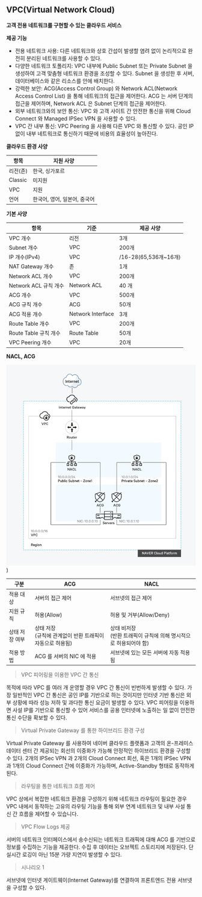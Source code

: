 ## VPC(Virtual Network Cloud)

**고객 전용 네트워크를 구현할 수 있는 클라우드 서비스**

**제공 기능**

- 전용 네트워크 사용: 다른 네트워크와 상호 간섭이 발생할 염려 없이 논리적으로 완전히 분리된 네트워크를 사용할 수 있다.
- 다양한 네트워크 토폴리지: VPC 내부에 Public Subnet 또는 Private Subnet 을 생성하여 고객 맞춤형 네트워크 환경을 조성할 수 있다. Subnet 을 생성한 후 서버, 데이터베이스와 같은 리소스를 안에 배치한다.
- 강력한 보안: ACG(Access Control Group) 와 Network ACL(Network Access Control List) 을 통해 네트워크의 접근을 제어한다. ACG 는 서버 단계의 접근을 제어하며, Network ACL 은 Subnet 단계의 접근을 제어한다.
- 외부 네트워크와의 보안 통신: VPC 와 고객 사이트 간 안전한 통신을 위해 Cloud Connect 와 Managed IPSec VPN 을 사용할 수 있다. 
- VPC 간 내부 통신: VPC Peering 을 사용해 다른 VPC 와 통신할 수 있다. 공인 IP 없이 내부 네트워크로 통신하기 때문에 비용의 효율성이 높아진다.

**클라우드 환경 사양**

| 항목 | 지원 사양 |
| ------------ | ------------- |
| 리전(존) | 한국, 싱가포르  |
| Classic | 미지원  |
| VPC | 지원 |
| 언어 | 한국어, 영어, 일본어, 중국어 |

**기본 사양**

| 항목 | 기준 | 제공 사양 |
| ------------ | ------------- | ------------- |
| VPC 개수 | 리전 | 3개 |
| Subnet 개수 | VPC | 200개 |
| IP 개수(IPv4) | VPC | /16-28(65,536개~16개) |
| NAT Gateway 개수 | 존 | 1개 |
| Network ACL 개수 | VPC | 200개 |
| Network ACL 규칙 개수 | Network ACL | 40 개 |
| ACG 개수 | VPC | 500개 |
| ACG 규칙 개수 | ACG | 50개 |
| ACG 적용 개수 | Network Interface | 3개 |
| Route Table 개수 | VPC | 200개 |
| Route Table 규칙 개수 | Route Table | 50개 |
| VPC Peering 개수 | VPC | 20개 |

**NACL, ACG**

![NCP/Service/Networking/images/1_vpc.png](https://github.com/jiwonYun9332/cloud/blob/22e8b34ca67557b2590b0d1563bec470d7edb2d2/NCP/Service/Networking/images/1_vpc.png))

| 구분 | ACG | NACL |
| ------------ | ------------- | ------------- |
| 적용 대상 | 서버의 접근 제어 | 서브넷의 접근 제어
| 지원 규칙 | 허용(Allow) | 허용 및 거부(Allow/Deny)
| 상태 저장 여부 | 상태 저장<br>(규칙에 관계없이 반환 트래픽이 자동으로 허용됨) | 상태 비저장<br>(반환 트래픽이 규칙에 의해 명시적으로 허용되어야 함)
| 적용 방법 | ACG 를 서버의 NIC 에 적용 | 서브넷에 있는 모든 서버에 자동 적용됨 |

> VPC 피어링을 이용한 VPC 간 통신

목적에 따라 VPC 를 여러 개 운영할 경우 VPC 간 통신이 빈번하게 발생할 수 있다. 가장 일반적인 VPC 간 통신은 공인 IP를 기반으로 하는 것이지만 인터넷 기반 통신은 외부 상황에 따라 성능 저하 및 과다한 통신 요금이 발생할 수 있다. VPC 피어링을 이용하면 사설 IP를 기반으로 통신할 수 있어 서비스를 공용 인터넷에 노출하는 일 없이 안전한 통신 수단을 확보할 수 있다.

> Virtual Private Gateway 를 통한 하이브리드 환경 구성

Virtual Private Gateway 를 사용하여 네이버 클라우드 플랫폼과 고객의 온-프레미스 데이터 센터 간 제공되는 회선의 이중화가 가능해 안정적인 하이브리드 환경을 구성할 수 있다. 2개의 IPSec VPN 과 2개의 Cloud Connect 회선, 혹은 1개의 IPSec VPN 과 1개의 Cloud Connect 간에 이중화가 가능하며, Active-Standby 형태로 동작하게 된다.

> 라우팅을 통한 네트워크 흐름 제어

VPC 상에서 복잡한 네트워크 환경을 구성하기 위해 네트워크 라우팅이 필요한 경우 VPC 내에서 동작하는 고유의 라우팅 기능을 통해 외부 연계 네트워크 및 내부 사설 통신 간 흐름을 제어할 수 있습니다.

> VPC Flow Logs 제공

서버의 네트워크 인터페이스에서 송수신되는 네트워크 트래픽에 대해 ACG 를 기반으로 정보를 수집하는 기능을 제공한다. 수집 후 데이터는 오브젝트 스토리지에 저장된다. 단 실시간 로깅이 아닌 15분 가량 지연이 발생할 수 있다.

> 시나리오 1

서브넷에 인터넷 게이트웨이(Internet Gateway)를 연결하여 프론트엔드 전용 서브넷을 구성할 수 있다.




